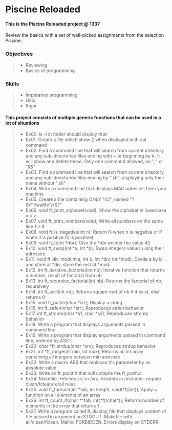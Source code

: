 # Piscine Reloaded
#### This is the Piscine Reloaded project @ 1337

Review the basics with a set of well-picked assignments from the selection Piscine.

### Objectives
> - Reviewing
> - Basics of programming 
### Skills
> - Imperative programming
> - Unix
> - Rigor

#### This project consists of multiple generic functions that can be used in a lot of situations
> - Ex00. ls -l in folder should display that:
> - Ex01. Create a file which show Z when displayed with cat command
> - Ex02. Find a command line that will search from current directory and any sub-directories files ending with ~ or beginning by #. It will show and delete these. Only one command allowed, no ";" or "&&"
> - Ex03. Find a command line that will search from current directory and any sub-directories files ending by ".sh", displaying only their name without ".sh"
> - Ex04. Write a command line that displays MAC adresses from your machine
> - Ex05. Create a file containing ONLY "42", named "\?$\*'KwaMe'\*$?\"
> - Ex06. void ft_print_alphabet(void); Show the alphabet in lowercase a > z
> - Ex07. void ft_print_numbers(void); Write all numbers on the same line 1 > 9
> - Ex08. void ft_is_negative(int n); Return N when n is negative or P when it is positive (0 is positive)
> - Ex09. void ft_ft(int \*nbr); Give the \*nbr pointer the value 42
> - Ex10. void ft_swap(int \*a, int \*b); Swap integers values using their adresses
> - Ex11. void ft_div_mod(int a, int b, int \*div, int \*mod); Divide a by b and store at \*div, store the rest at \*mod
> - Ex12. int ft_iterative_factorial(int nb); Iterative function that returns a number, result of factorial from nb
> - Ex13. int ft_recursive_factorial(int nb); Returns the factorial of nb, recursively
> - Ex14. int ft_sqrt(int nb); Returns square root of nb if it exist, else returns 0
> - Ex15. void ft_putstr(char \*str); Display a string
> - Ex16. int ft_strlen(char \*str); Reproduces strlen behavior
> - Ex17. int ft_strcmp(char \*s1, char \*s2); Reproduces strcmp behavior
> - Ex18. Write a program that displays arguments passed in command line
> - Ex19. Write a program that display arguments passed in command line, ordered by ASCII
> - Ex20. char \*ft_strdup(char \*src); Reproduces strdup behavior
> - Ex21. int \*ft_range(int min, int max); Returns an int array containing all integers between min and max
> - Ex22. Write a macro ABS that replaces it's parameter by an absolute value
> - Ex23. Write an ft_point.h that will compile the ft_point.c
> - Ex24. Makefile. Fetches src in /src, headers in /includes, require clean/fclean/re/all rules
> - Ex25. void ft_foreach(int \*tab, int length, void(\*f)(int)); Apply a function on all elements of an array
> - Ex26. int ft_count_if(char \*\*tab, int(\*f)(char\*)); Returns number of elements in the array that returns 1
> - Ex27. Write a program called ft_display_file that displays content of file passed in argument on STDOUT. Makefile with all/clean/fclean. Malloc FORBIDDEN. Errors display on STDERR
